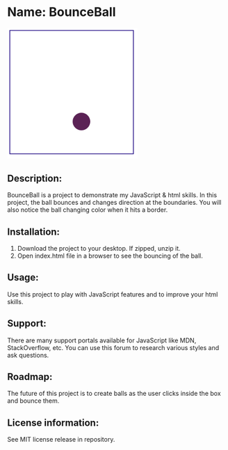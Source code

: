 # Name: BounceBall
<img src="BounceBall.png" width='300' />

## Description: 
BounceBall is a project to demonstrate my JavaScript & html skills. In this project, the ball bounces and changes direction at the boundaries. You will also notice the ball changing color when it hits a border. 

## Installation: 
1. Download the project to your desktop. If zipped, unzip it. 
2. Open index.html file in a browser to see the bouncing of the ball. 

## Usage: 
Use this project to play with JavaScript features and to improve your html skills.

## Support: 
There are many support portals available for JavaScript like MDN, StackOverflow, etc. You can use this forum to research various styles and ask questions.

## Roadmap: 
The future of this project is to create balls as the user clicks inside the box and bounce them. 

## License information: 

See MIT license release in repository.
